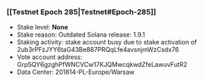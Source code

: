 ### [[Testnet Epoch 285|Testnet#Epoch-285]]
* Stake level: **None**
* Stake reason: Outdated Solana release: 1.9.1
* Staking activity: stake account busy due to stake activation of 2ub3rPFzJYY6taG43Be887PRQqLfe4avsnjmWzCsdx76
* Vote account address: Grp5QY6gzghPfWNCVCw17KJQMwcqkwdZfeLawuvFutR2
* Data Center: 201814-PL-Europe/Warsaw